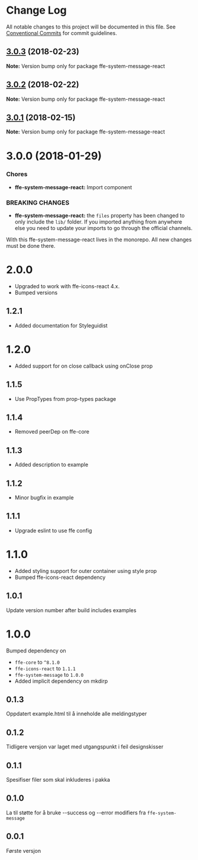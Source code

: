 # Change Log

All notable changes to this project will be documented in this file.
See [Conventional Commits](https://conventionalcommits.org) for commit guidelines.

<a name="3.0.3"></a>
## [3.0.3](https://github.com/SpareBank1/designsystem/compare/ffe-system-message-react@3.0.2...ffe-system-message-react@3.0.3) (2018-02-23)




**Note:** Version bump only for package ffe-system-message-react

<a name="3.0.2"></a>
## [3.0.2](https://github.com/SpareBank1/designsystem/compare/ffe-system-message-react@3.0.1...ffe-system-message-react@3.0.2) (2018-02-22)




**Note:** Version bump only for package ffe-system-message-react

<a name="3.0.1"></a>
## [3.0.1](https://github.com/SpareBank1/designsystem/compare/ffe-system-message-react@3.0.0...ffe-system-message-react@3.0.1) (2018-02-15)




**Note:** Version bump only for package ffe-system-message-react

<a name="3.0.0"></a>
# 3.0.0 (2018-01-29)


### Chores

* **ffe-system-message-react:** Import component


### BREAKING CHANGES

* **ffe-system-message-react:** the `files` property has been changed to only include
the `lib/` folder. If you imported anything from anywhere else you need
to update your imports to go through the official channels.

With this ffe-system-message-react lives in the monorepo. All new
changes must be done there.

# 2.0.0
* Upgraded to work with ffe-icons-react 4.x.
* Bumped versions

## 1.2.1
* Added documentation for Styleguidist

# 1.2.0
* Added support for on close callback using onClose prop

## 1.1.5
* Use PropTypes from prop-types package

## 1.1.4
* Removed peerDep on ffe-core

## 1.1.3
* Added description to example

## 1.1.2
* Minor bugfix in example

## 1.1.1
* Upgrade eslint to use ffe config

# 1.1.0
* Added styling support for outer container using style prop
* Bumped ffe-icons-react dependency

## 1.0.1

Update version number after build includes examples

# 1.0.0
Bumped dependency on
* `ffe-core` to `^8.1.0`
* `ffe-icons-react` to `1.1.1`
* `ffe-system-message` to `1.0.0`
* Added implicit dependency on  mkdirp

## 0.1.3
Oppdatert example.html til å inneholde alle meldingstyper

## 0.1.2
Tidligere versjon var laget med utgangspunkt i feil designskisser

## 0.1.1
Spesifiser filer som skal inkluderes i pakka

## 0.1.0
La til støtte for å bruke --success og --error modifiers fra `ffe-system-message`

## 0.0.1
Første versjon
